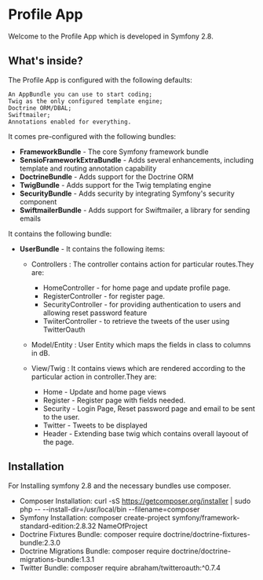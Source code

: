 Profile App
========================

Welcome to the Profile App which is developed in Symfony 2.8.

What's inside?
--------------

The Profile App is configured with the following defaults:
````
An AppBundle you can use to start coding;
Twig as the only configured template engine;
Doctrine ORM/DBAL;
Swiftmailer;
Annotations enabled for everything.
````
It comes pre-configured with the following bundles:

* **FrameworkBundle** - The core Symfony framework bundle
* **SensioFrameworkExtraBundle** - Adds several enhancements, including
    template and routing annotation capability
* **DoctrineBundle** - Adds support for the Doctrine ORM
* **TwigBundle** - Adds support for the Twig templating engine
* **SecurityBundle** - Adds security by integrating Symfony's security
    component
* **SwiftmailerBundle** - Adds support for Swiftmailer, a library for
    sending emails

It contains the following bundle:

* **UserBundle** - It contains the following items:
    * Controllers : The controller contains action for particular routes.They are:
        * HomeController - for home page and update profile page.
        * RegisterController - for register page.
        * SecurityController - for providing authentication to users and allowing reset password feature
        * TwiiterController - to retrieve the tweets of the user using TwitterOauth
    
    * Model/Entity : User Entity which maps the fields in class to columns in dB.
    
    * View/Twig : It contains views which are rendered according to the particular action in controller.They are:
        * Home - Update and home page views
        * Register - Register page with fields needed.
        * Security - Login Page, Reset password page and email to be sent to the user.
        * Twitter -  Tweets to be displayed
        * Header - Extending base twig which contains overall layoout of the page.
    
Installation
--------------   

For Installing symfony 2.8 and the necessary bundles use composer.

* Composer Installation: curl -sS https://getcomposer.org/installer | sudo php -- --install-dir=/usr/local/bin --filename=composer
* Symfony Installation:  composer create-project symfony/framework-standard-edition:2.8.32 NameOfProject
* Doctrine Fixtures Bundle: composer require doctrine/doctrine-fixtures-bundle:2.3.0
* Doctrine Migrations Bundle: composer require doctrine/doctrine-migrations-bundle:1.3.1
* Twitter Bundle: composer require abraham/twitteroauth:^0.7.4
 


